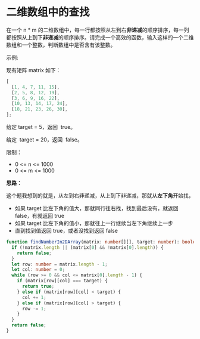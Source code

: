 # 二维数组中的查找

在一个 n \* m 的二维数组中，每一行都按照从左到右**非递减**的顺序排序，每一列都按照从上到下**非递减**的顺序排序。请完成一个高效的函数，输入这样的一个二维数组和一个整数，判断数组中是否含有该整数。

示例:

现有矩阵 matrix 如下：

```js
[
  [1, 4, 7, 11, 15],
  [2, 5, 8, 12, 19],
  [3, 6, 9, 16, 22],
  [10, 13, 14, 17, 24],
  [18, 21, 23, 26, 30],
];
```

给定 target = 5，返回  true。

给定  target = 20，返回  false。

限制：

- 0 <= n <= 1000
- 0 <= m <= 1000

**思路：**

这个题我想到的就是，从左到右非递减，从上到下非递减，那就从**左下角**开始找，

- 如果 target 比左下角的值大，那就同行往右找，找到最后没有，就返回 false，有就返回 true
- 如果 target 比左下角的值小，那就往上一行继续当左下角继续上一步
- 直到找到值返回 true，或者没找到返回 false

```ts
function findNumberIn2DArray(matrix: number[][], target: number): boolean {
  if (!matrix.length || (matrix[0] && !matrix[0].length)) {
    return false;
  }
  let row: number = matrix.length - 1;
  let col: number = 0;
  while (row >= 0 && col <= matrix[0].length - 1) {
    if (matrix[row][col] === target) {
      return true;
    } else if (matrix[row][col] < target) {
      col += 1;
    } else if (matrix[row][col] > target) {
      row -= 1;
    }
  }
  return false;
}
```
